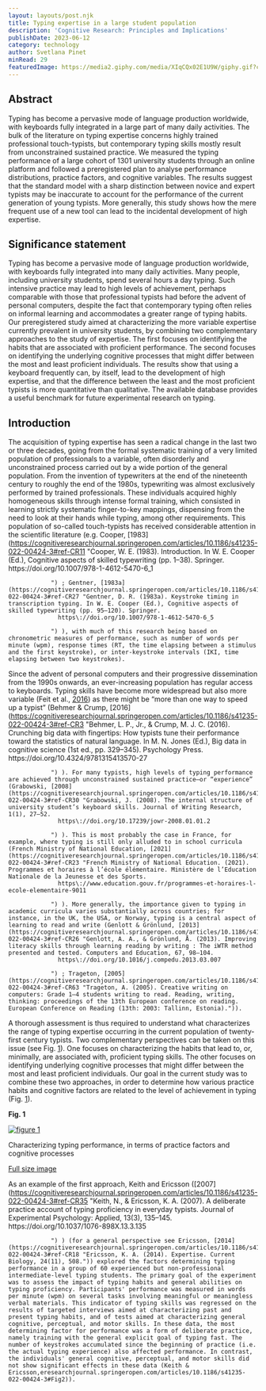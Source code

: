```yaml
---
layout: layouts/post.njk
title: Typing expertise in a large student population
description: 'Cognitive Research: Principles and Implications'
publishDate: 2023-06-12
category: technology
author: Svetlana Pinet
minRead: 29
featuredImage: https://media2.giphy.com/media/XIqCQx02E1U9W/giphy.gif?cid=ecf05e47blrmp76i5kz3n9773q9fkszxsu2esr5h30a9eceu&ep=v1_gifs_search&rid=giphy.gif&ct=g
---
```


<!--StartFragment-->

## Abstract

Typing has become a pervasive mode of language production worldwide, with keyboards fully integrated in a large part of many daily activities. The bulk of the literature on typing expertise concerns highly trained professional touch-typists, but contemporary typing skills mostly result from unconstrained sustained practice. We measured the typing performance of a large cohort of 1301 university students through an online platform and followed a preregistered plan to analyse performance distributions, practice factors, and cognitive variables. The results suggest that the standard model with a sharp distinction between novice and expert typists may be inaccurate to account for the performance of the current generation of young typists. More generally, this study shows how the mere frequent use of a new tool can lead to the incidental development of high expertise.

## Significance statement

Typing has become a pervasive mode of language production worldwide, with keyboards fully integrated into many daily activities. Many people, including university students, spend several hours a day typing. Such intensive practice may lead to high levels of achievement, perhaps comparable with those that professional typists had before the advent of personal computers, despite the fact that contemporary typing often relies on informal learning and accommodates a greater range of typing habits. Our preregistered study aimed at characterizing the more variable expertise currently prevalent in university students, by combining two complementary approaches to the study of expertise. The first focuses on identifying the habits that are associated with proficient performance. The second focuses on identifying the underlying cognitive processes that might differ between the most and least proficient individuals. The results show that using a keyboard frequently can, by itself, lead to the development of high expertise, and that the difference between the least and the most proficient typists is more quantitative than qualitative. The available database provides a useful benchmark for future experimental research on typing.

## Introduction

The acquisition of typing expertise has seen a radical change in the last two or three decades, going from the formal systematic training of a very limited population of professionals to a variable, often disorderly and unconstrained process carried out by a wide portion of the general population. From the invention of typewriters at the end of the nineteenth century to roughly the end of the 1980s, typewriting was almost exclusively performed by trained professionals. These individuals acquired highly homogeneous skills through intense formal training, which consisted in learning strictly systematic finger-to-key mappings, dispensing from the need to look at their hands while typing, among other requirements. This population of so-called touch-typists has received considerable attention in the scientific literature (e.g. Cooper, [1983](https://cognitiveresearchjournal.springeropen.com/articles/10.1186/s41235-022-00424-3#ref-CR11 "Cooper, W. E. (1983). Introduction. In W. E. Cooper (Ed.), Cognitive aspects of skilled typewriting (pp. 1–38). Springer.
https\://doi.org/10.1007/978-1-4612-5470-6_1

                ") ; Gentner, [1983a](https://cognitiveresearchjournal.springeropen.com/articles/10.1186/s41235-022-00424-3#ref-CR27 "Gentner, D. R. (1983a). Keystroke timing in transcription typing. In W. E. Cooper (Ed.), Cognitive aspects of skilled typewriting (pp. 95–120). Springer.
                  https\://doi.org/10.1007/978-1-4612-5470-6_5

                ") ), with much of this research being based on chronometric measures of performance, such as number of words per minute (wpm), response times (RT, the time elapsing between a stimulus and the first keystroke), or inter-keystroke intervals (IKI, time elapsing between two keystrokes).

Since the advent of personal computers and their progressive dissemination from the 1990s onwards, an ever-increasing population has regular access to keyboards. Typing skills have become more widespread but also more variable (Feit et al., [2016](https://cognitiveresearchjournal.springeropen.com/articles/10.1186/s41235-022-00424-3#ref-CR22 'Feit, A. M., Weir, D., & Oulasvirta, A. (2016). How we type: Movement strategies and performance in everyday typing. 12.')) as there might be “more than one way to speed up a typist” (Behmer & Crump, [2016](https://cognitiveresearchjournal.springeropen.com/articles/10.1186/s41235-022-00424-3#ref-CR3 "Behmer, L. P., Jr., & Crump, M. J. C. (2016). Crunching big data with fingertips: How typists tune their performance toward the statistics of natural language. In M. N. Jones (Ed.), Big data in cognitive science (1st ed., pp. 329–345). Psychology Press.
https\://doi.org/10.4324/9781315413570-27

                ") ). For many typists, high levels of typing performance are achieved through unconstrained sustained practice—or “experience” (Grabowski, [2008](https://cognitiveresearchjournal.springeropen.com/articles/10.1186/s41235-022-00424-3#ref-CR30 "Grabowski, J. (2008). The internal structure of university student’s keyboard skills. Journal of Writing Research, 1(1), 27–52.
                  https\://doi.org/10.17239/jowr-2008.01.01.2

                ") ). This is most probably the case in France, for example, where typing is still only alluded to in school curricula (French Ministry of National Education, [2021](https://cognitiveresearchjournal.springeropen.com/articles/10.1186/s41235-022-00424-3#ref-CR23 "French Ministry of National Education. (2021). Programmes et horaires à l’école élémentaire. Ministère de l’Education Nationale de la Jeunesse et des Sports.
                  https\://www.education.gouv.fr/programmes-et-horaires-l-ecole-elementaire-9011

                ") ). More generally, the importance given to typing in academic curricula varies substantially across countries; for instance, in the UK, the USA, or Norway, typing is a central aspect of learning to read and write (Genlott & Grönlund, [2013](https://cognitiveresearchjournal.springeropen.com/articles/10.1186/s41235-022-00424-3#ref-CR26 "Genlott, A. A., & Grönlund, Å. (2013). Improving literacy skills through learning reading by writing : The iWTR method presented and tested. Computers and Education, 67, 98–104.
                  https\://doi.org/10.1016/j.compedu.2013.03.007

                ") ; Trageton, [2005](https://cognitiveresearchjournal.springeropen.com/articles/10.1186/s41235-022-00424-3#ref-CR63 "Trageton, A. (2005). Creative writing on computers: Grade 1–4 students writing to read. Reading, writing, thinking: proceedings of the 13th European conference on reading. European Conference on Reading (13th: 2003: Tallinn, Estonia).")).

A thorough assessment is thus required to understand what characterizes the range of typing expertise occurring in the current population of twenty-first century typists. Two complementary perspectives can be taken on this issue (see Fig. [1](https://cognitiveresearchjournal.springeropen.com/articles/10.1186/s41235-022-00424-3#Fig1)). One focuses on characterizing the habits that lead to, or, minimally, are associated with, proficient typing skills. The other focuses on identifying underlying cognitive processes that might differ between the most and least proficient individuals. Our goal in the current study was to combine these two approaches, in order to determine how various practice habits and cognitive factors are related to the level of achievement in typing (Fig. [1](https://cognitiveresearchjournal.springeropen.com/articles/10.1186/s41235-022-00424-3#Fig1)).

**Fig. 1**

[![figure 1](https://media.springernature.com/lw685/springer-static/image/art%3A10.1186%2Fs41235-022-00424-3/MediaObjects/41235_2022_424_Fig1_HTML.png)](https://cognitiveresearchjournal.springeropen.com/articles/10.1186/s41235-022-00424-3/figures/1)

Characterizing typing performance, in terms of practice factors and cognitive processes

[Full size image](https://cognitiveresearchjournal.springeropen.com/articles/10.1186/s41235-022-00424-3/figures/1)

As an example of the first approach, Keith and Ericsson ([2007](https://cognitiveresearchjournal.springeropen.com/articles/10.1186/s41235-022-00424-3#ref-CR35 "Keith, N., & Ericsson, K. A. (2007). A deliberate practice account of typing proficiency in everyday typists. Journal of Experimental Psychology: Applied, 13(3), 135–145.
https\://doi.org/10.1037/1076-898X.13.3.135

                ") ) (for a general perspective see Ericsson, [2014](https://cognitiveresearchjournal.springeropen.com/articles/10.1186/s41235-022-00424-3#ref-CR18 "Ericsson, K. A. (2014). Expertise. Current Biology, 24(11), 508.")) explored the factors determining typing performance in a group of 60 experienced but non-professional intermediate-level typing students. The primary goal of the experiment was to assess the impact of typing habits and general abilities on typing proficiency. Participants' performance was measured in words per minute (wpm) on several tasks involving meaningful or meaningless verbal materials. This indicator of typing skills was regressed on the results of targeted interviews aimed at characterizing past and present typing habits, and of tests aimed at characterizing general cognitive, perceptual, and motor skills. In these data, the most determining factor for performance was a form of deliberate practice, namely training with the general explicit goal of typing fast. The number of keystrokes accumulated since the beginning of practice (i.e. the actual typing experience) also affected performance. In contrast, the individuals' general cognitive, perceptual, and motor skills did not show significant effects in these data (Keith & Ericsson,eresearchjournal.springeropen.com/articles/10.1186/s41235-022-00424-3#Fig2)).
